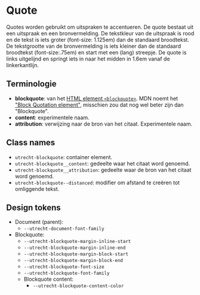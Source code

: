 <!--
@license EUPL-1.2
Copyright (c) 2021 Gemeente Utrecht
-->

# Quote

Quotes worden gebruikt om uitspraken te accentueren. De quote bestaat uit een uitspraak en een bronvermelding. De tekstkleur van de uitspraak is rood en de tekst is iets groter (font-size: 1.125em) dan de standaard broodtekst. De tekstgrootte van de bronvermelding is iets kleiner dan de standaard broodtekst (font-size:.75em) en start met een (lang) streepje. De quote is links uitgelijnd en springt iets in naar het midden in 1.6em vanaf de linkerkantlijn.

## Terminologie

- **blockquote**: van het [HTML element `<blockquote>`](https://html.spec.whatwg.org/multipage/grouping-content.html#the-blockquote-element). MDN noemt het ["Block Quotation element"](https://developer.mozilla.org/en-US/docs/Web/HTML/Element/blockquote), misschien zou dat nog wel beter zijn dan "Blockquote".
- **content**: experimentele naam.
- **attribution**: verwijzing naar de bron van het citaat. Experimentele naam.

## Class names

- `utrecht-blockquote`: container element.
- `utrecht-blockquote__content`: gedeelte waar het citaat word genoemd.
- `utrecht-blockquote__attribution`: gedeelte waar de bron van het citaat word genoemd.
- `utrecht-blockquote--distanced`: modifier om afstand te creëren tot omliggende tekst.

## Design tokens

- Document (parent):
  - `--utrecht-document-font-family`
- Blockquote:
  - `--utrecht-blockquote-margin-inline-start`
  - `--utrecht-blockquote-margin-inline-end`
  - `--utrecht-blockquote-margin-block-start`
  - `--utrecht-blockquote-margin-block-end`
  - `--utrecht-blockquote-font-size`
  - `--utrecht-blockquote-font-family`
  - Blockquote content:
    - `--utrecht-blockquote-content-color`
